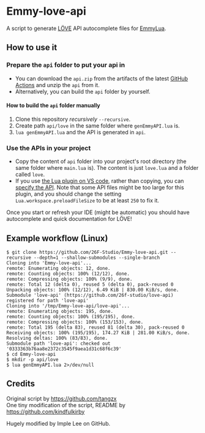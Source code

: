 # Emmy-love-api

A script to generate [LÖVE](https://love2d.org/) API autocomplete files for [EmmyLua](https://github.com/EmmyLua/IntelliJ-EmmyLua).

## How to use it

### Prepare the `api` folder to put your api in

- You can download the `api.zip` from the artifacts of the latest [GitHub Actions](https://github.com/26F-Studio/Emmy-love-api/actions) and unzip the `api` from it.
- Alternatively, you can build the `api` folder by yourself.

#### How to build the `api` folder manually

1. Clone this repository *recursively* `--recursive`.
2. Create path `api/love` in the same folder where `genEmmyAPI.lua` is.
3. `lua genEmmyAPI.lua` and the API is generated in `api`.


### Use the APIs in your project

- Copy the content of `api` folder into your project's root directory (the same folder where `main.lua` is).  The content is just `love.lua` and a folder called `love`.
- If you use [the Lua plugin on VS code](https://github.com/sumneko/lua-language-server), rather than copying, you can [specify the API](https://github.com/sumneko/lua-language-server/wiki/EmmyLua-Libraries).
Note that some API files might be too large for this plugin, and you should change the setting `Lua.workspace.preloadFileSize` to be at least `250` to fix it.

Once you start or refresh your IDE (might be automatic) you should have autocomplete and quick documentation for LÖVE!

## Example workflow (Linux)

```
$ git clone https://github.com/26F-Studio/Emmy-love-api.git --recursive --depth=1 --shallow-submodules --single-branch
Cloning into 'Emmy-love-api'...
remote: Enumerating objects: 12, done.
remote: Counting objects: 100% (12/12), done.
remote: Compressing objects: 100% (9/9), done.
remote: Total 12 (delta 0), reused 5 (delta 0), pack-reused 0
Unpacking objects: 100% (12/12), 6.49 KiB | 830.00 KiB/s, done.
Submodule 'love-api' (https://github.com/26f-studio/love-api) registered for path 'love-api'
Cloning into '/tmp/Emmy-love-api/love-api'...
remote: Enumerating objects: 195, done.        
remote: Counting objects: 100% (195/195), done.        
remote: Compressing objects: 100% (153/153), done.        
remote: Total 195 (delta 83), reused 81 (delta 30), pack-reused 0        
Receiving objects: 100% (195/195), 174.27 KiB | 281.00 KiB/s, done.
Resolving deltas: 100% (83/83), done.
Submodule path 'love-api': checked out '0333363b76aa8e2372c3545f9aea1d31c68f6c39'
$ cd Emmy-love-api
$ mkdir -p api/love
$ lua genEmmyAPI.lua 2>/dev/null
```

## Credits

Original script by https://github.com/tangzx  
One tiny modification of the script, README by https://github.com/kindfulkirby

Hugely modified by Imple Lee on GitHub.
